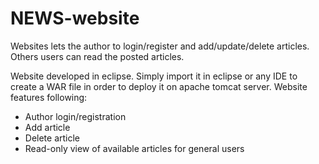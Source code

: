 # NEWS-website
 Websites lets the author to login/register and add/update/delete articles. Others users can read the posted articles.
 
Website developed in eclipse. Simply import it in eclipse or any IDE to create a WAR file in order to deploy it on apache tomcat
server. Website features following:
- Author login/registration
- Add article
- Delete article
- Read-only view of available articles for general users
